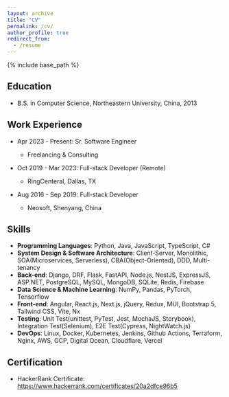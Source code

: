 ```yaml
---
layout: archive
title: "CV"
permalink: /cv/
author_profile: true
redirect_from:
  - /resume
---
```


{% include base_path %}

Education
------
* B.S. in Computer Science, Northeastern University, China, 2013

Work Experience
------
* Apr 2023 - Present: Sr. Software Engineer
  * Freelancing & Consulting

* Oct 2019 - Mar 2023: Full-stack Developer (Remote)
  * RingCenteral, Dallas, TX

* Aug 2016 - Sep 2019: Full-stack Developer
  * Neosoft, Shenyang, China
  
Skills
------
* **Programming Languages**: Python, Java, JavaScript, TypeScript, C#
* **System Design & Software Architecture**: Client-Server, Monolithic, SOA(Microservices, Serverless), CBA(Object-Oriented), DDD, Multi-tenancy
* **Back-end**: Django, DRF, Flask, FastAPI, Node.js, NestJS, ExpressJS, ASP.NET, PostgreSQL, MySQL, MongoDB, SQLite, Redis, Firebase
* **Data Science & Machine Learning**: NumPy, Pandas, PyTorch, Tensorflow
* **Front-end**: Angular, React.js, Next.js, jQuery, Redux, MUI, Bootstrap 5, Tailwind CSS, Vite, Nx
* **Testing**: Unit Test(unittest, PyTest, Jest, MochaJS, Storybook), Integration Test(Selenium), E2E Test(Cypress, NightWatch.js)
* **DevOps**: Linux, Docker, Kubernetes, Jenkins, Github Actions, Terraform, Nginx, AWS, GCP, Digital Ocean, Cloudflare, Vercel

Certification
------
* HackerRank Certificate: <https://www.hackerrank.com/certificates/20a2dfce96b5>